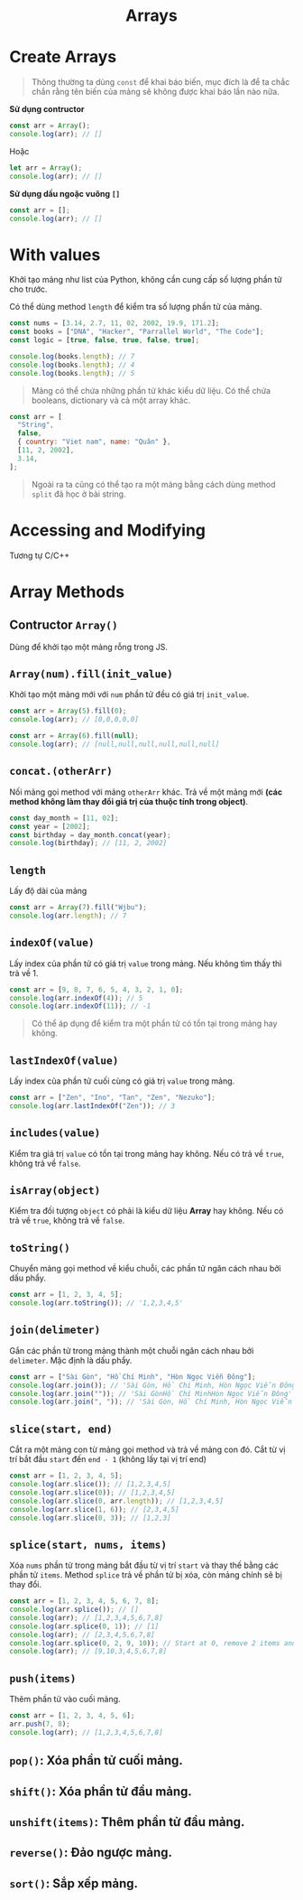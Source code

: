 <link rel='stylesheet' href='../main.css'>

<div class="title">
    <center><h1 class="bigtitle">Arrays</h1></center>
</div>

# Create Arrays

> Thông thường ta dùng `const` để khai báo biến, mục đích là để ta chắc chắn rằng tên biến của mảng sẽ không được khai báo lần nào nữa.

**Sử dụng contructor**

```js
const arr = Array();
console.log(arr); // []
```

Hoặc

```js
let arr = Array();
console.log(arr); // []
```

**Sử dụng dấu ngoặc vuông `[]`**

```js
const arr = [];
console.log(arr); // []
```

# With values

Khởi tạo mảng như list của Python, không cần cung cấp số lượng phần tử cho trước.

Có thể dùng method `length` để kiểm tra số lượng phần tử của mảng.

```js
const nums = [3.14, 2.7, 11, 02, 2002, 19.9, 171.2];
const books = ["DNA", "Hacker", "Parrallel World", "The Code"];
const logic = [true, false, true, false, true];

console.log(books.length); // 7
console.log(books.length); // 4
console.log(books.length); // 5
```

> Mảng có thể chứa những phần tử khác kiểu dữ liệu. Có thể chứa booleans, dictionary và cả một array khác.

```js
const arr = [
  "String",
  false,
  { country: "Viet nam", name: "Quân" },
  [11, 2, 2002],
  3.14,
];
```

> Ngoài ra ta cũng có thể tạo ra một mảng bằng cách dùng method `split` đã học ở bài string.

# Accessing and Modifying

Tương tự C/C++

# Array Methods

## Contructor `Array()`

Dùng để khởi tạo một mảng rỗng trong JS.

## `Array(num).fill(init_value)`

Khởi tạo một mảng mới với `num` phần tử đều có giá trị `init_value`.

```js
const arr = Array(5).fill(0);
console.log(arr); // [0,0,0,0,0]

const arr = Array(6).fill(null);
console.log(arr); // [null,null,null,null,null,null]
```

## `concat.(otherArr)`

Nối mảng gọi method với mảng `otherArr` khác. Trả về một mảng mới **(các method không làm thay đổi giá trị của thuộc tính trong object)**.

```js
const day_month = [11, 02];
const year = [2002];
const birthday = day_month.concat(year);
console.log(birthday); // [11, 2, 2002]
```

## `length`

Lấy độ dài của mảng

```js
const arr = Array(7).fill("Wjbu");
console.log(arr.length); // 7
```

## `indexOf(value)`

Lấy index của phần tử có giá trị `value` trong mảng. Nếu không tìm thấy thì trả về 1.

```js
const arr = [9, 8, 7, 6, 5, 4, 3, 2, 1, 0];
console.log(arr.indexOf(4)); // 5
console.log(arr.indexOf(11)); // -1
```

> Có thể áp dụng để kiểm tra một phần tử có tồn tại trong mảng hay không.

## `lastIndexOf(value)`

Lấy index của phần tử cuối cùng có giá trị `value` trong mảng.

```js
const arr = ["Zen", "Ino", "Tan", "Zen", "Nezuko"];
console.log(arr.lastIndexOf("Zen")); // 3
```

## `includes(value)`

Kiểm tra giá trị `value` có tồn tại trong mảng hay không. Nếu có trả về `true`, không trả về `false`.

## `isArray(object)`

Kiểm tra đối tượng `object` có phải là kiểu dữ liệu **Array** hay không. Nếu có trả về `true`, không trả về `false`.

## `toString()`

Chuyển mảng gọi method về kiểu chuỗi, các phần tử ngăn cách nhau bởi dấu phẩy.

```js
const arr = [1, 2, 3, 4, 5];
console.log(arr.toString()); // '1,2,3,4,5'
```

## `join(delimeter)`

Gắn các phần tử trong mảng thành một chuỗi ngăn cách nhau bởi `delimeter`. Mặc định là dấu phẩy.

```js
const arr = ["Sài Gòn", "Hồ Chí Minh", "Hòn Ngọc Viễn Đông"];
console.log(arr.join()); // 'Sài Gòn, Hồ Chí Minh, Hòn Ngọc Viễn Đông'
console.log(arr.join("")); // 'Sài GònHồ Chí MinhHòn Ngọc Viễn Đông'
console.log(arr.join(", ")); // 'Sài Gòn, Hồ Chí Minh, Hòn Ngọc Viễn Đông'
```

## `slice(start, end)`

Cắt ra một mảng con từ mảng gọi method và trả về mảng con đó. Cắt từ vị trí bắt đầu `start` đến `end - 1` (không lấy tại vị trí end)

```js
const arr = [1, 2, 3, 4, 5];
console.log(arr.slice()); // [1,2,3,4,5]
console.log(arr.slice(0)); // [1,2,3,4,5]
console.log(arr.slice(0, arr.length)); // [1,2,3,4,5]
console.log(arr.slice(1, 6)); // [2,3,4,5]
console.log(arr.slice(0, 3)); // [1,2,3]
```

## `splice(start, nums, items)`

Xóa `nums` phần tử trong mảng bắt đầu từ vị trí `start` và thay thế bằng các phần tử `items`. Method `splice` trả về phần tử bị xóa, còn mảng chính sẽ bị thay đổi.

```js
const arr = [1, 2, 3, 4, 5, 6, 7, 8];
console.log(arr.splice()); // []
console.log(arr); // [1,2,3,4,5,6,7,8]
console.log(arr.splice(0, 1)); // [1]
console.log(arr); // [2,3,4,5,6,7,8]
console.log(arr.splice(0, 2, 9, 10)); // Start at 0, remove 2 items and add 3,4 after 0 -> [1,2]
console.log(arr); // [9,10,3,4,5,6,7,8]
```

## `push(items)`

Thêm phần tử vào cuối mảng.

```js
const arr = [1, 2, 3, 4, 5, 6];
arr.push(7, 8);
console.log(arr); // [1,2,3,4,5,6,7,8]
```

## `pop()`: Xóa phần tử cuối mảng.

## `shift()`: Xóa phần tử đầu mảng.

## `unshift(items)`: Thêm phần tử đầu mảng.

## `reverse()`: Đảo ngược mảng.

## `sort()`: Sắp xếp mảng.
